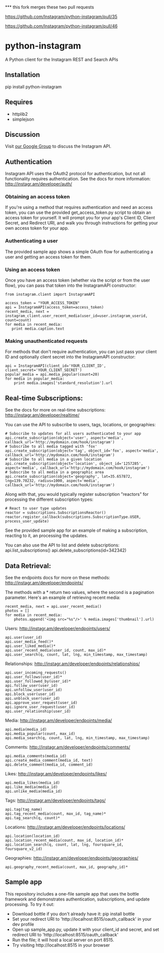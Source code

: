 *** this fork merges these two pull requests

https://github.com/Instagram/python-instagram/pull/35

https://github.com/Instagram/python-instagram/pull/46




python-instagram
======
A Python client for the Instagram REST and Search APIs

Installation
-----
pip install python-instagram

Requires
-----
  * httplib2
  * simplejson


Discussion
------

Visit [our Google Group](http://groups.google.com/group/instagram-api-developers) to discuss the Instagram API.


Authentication
-----

Instagram API uses the OAuth2 protocol for authentication, but not all functionality requires authentication.
See the docs for more information: http://instagr.am/developer/auth/

### Obtaining an access token

If you're using a method that requires authentication and need an access token, you can use the provided get_access_token.py script to obtain an access token for yourself.
It will prompt you for your app's Client ID, Client Secret, and Redirect URI, and walk you through instructions for getting your own access token for your app.

### Authenticating a user

The provided sample app shows a simple OAuth flow for authenticating a user and getting an access token for them.

### Using an access token

Once you have an access token (whether via the script or from the user flow), you can  pass that token into the InstagramAPI constructor:

    from instagram.client import InstagramAPI

    access_token = "YOUR_ACCESS_TOKEN"
    api = InstagramAPI(access_token=access_token)
    recent_media, next = instagram_client.user_recent_media(user_id=user.instagram_userid, count=count)
    for media in recent_media:
       print media.caption.text
       
### Making unauthenticated requests

For methods that don't require authentication, you can just pass your client ID and optionally client secret into the InstagramAPI 
constructor:

    api = InstagramAPI(client_id='YOUR_CLIENT_ID', client_secret='YOUR_CLIENT_SECRET')
    popular_media = api.media_popular(count=20)
    for media in popular_media:
        print media.images['standard_resolution'].url


Real-time Subscriptions:
-----

See the docs for more on real-time subscriptions: http://instagr.am/developer/realtime/

You can use the API to subscribe to users, tags, locations, or geographies:

    # Subscribe to updates for all users authenticated to your app
    api.create_subscription(object='user', aspect='media', callback_url='http://mydomain.com/hook/instagram')
    # Subscribe to all media tagged with 'fox'
    api.create_subscription(object='tag', object_id='fox', aspect='media', callback_url='http://mydomain.com/hook/instagram')
    # Subscribe to all media in a given location
    api.create_subscription(object='location', object_id='1257285', aspect='media', callback_url='http://mydomain.com/hook/instagram')
    # Subscribe to all media in a geographic area
    api.create_subscription(object='geography', lat=35.657872, lng=139.70232, radius=1000, aspect='media', callback_url='http://mydomain.com/hook/instagram')
 
Along with that, you would typically register subscription "reactors" for processing the different subscription types:

    # React to user type updates
    reactor = subscriptions.SubscriptionsReactor()
    reactor.register_callback(subscriptions.SubscriptionType.USER, process_user_update)
    
See the provided sample app for an example of making a subscription, reacting to it, an processing the updates.

You can also use the API to list and delete subscriptions:
    api.list_subscriptions()
    api.delete_subscriptions(id=342342)
   

Data Retrieval:
-----

See the endpoints docs for more on these methods: http://instagr.am/developer/endpoints/

The methods with a * return two values, where the second is a pagination parameter. Here's an example of retrieving recent media:

    recent_media, next = api.user_recent_media()
    photos = []
    for media in recent_media:
        photos.append('<img src="%s"/>' % media.images['thumbnail'].url)
            

Users: http://instagr.am/developer/endpoints/users/
    
    api.user(user_id)
    api.user_media_feed()*
    api.user_liked_media()*
    api.user_recent_media(user_id, count, max_id)*
    api.user_search(q, count, lat, lng, min_timestamp, max_timestamp)
    
   
Relationships: http://instagr.am/developer/endpoints/relationships/

    api.user_incoming_requests()
    api.user_follows(user_id)*
    api.user_followed_by(user_id)*
    api.follow_user(user_id)
    api.unfollow_user(user_id)
    api.block_user(user_id)
    api.unblock_user(user_id)
    api.approve_user_request(user_id)
    api.ignore_user_request(user_id)
    api.user_relationship(user_id)


Media: http://instagr.am/developer/endpoints/media/

    api.media(media_id)
    api.media_popular(count, max_id)
    api.media_search(q, count, lat, lng, min_timestamp, max_timestamp)
    
Comments: http://instagr.am/developer/endpoints/comments/

    api.media_comments(media_id)
    api.create_media_comment(media_id, text)
    api.delete_comment(media_id, comment_id)
    
Likes: http://instagr.am/developer/endpoints/likes/

    api.media_likes(media_id)
    api.like_media(media_id)
    api.unlike_media(media_id)
    
Tags: http://instagr.am/developer/endpoints/tags/

    api.tag(tag_name) 
    api.tag_recent_media(count, max_id, tag_name)*
    api.tag_search(q, count)*
 
Locations: http://instagr.am/developer/endpoints/locations/

    api.location(location_id)
    api.location_recent_media(count, max_id, location_id)*
    api.location_search(q, count, lat, lng, foursquare_id, foursquare_v2_id)
    
Geographies: http://instagr.am/developer/endpoints/geographies/

    api.geography_recent_media(count, max_id, geography_id)*


Sample app
------
This repository includes a one-file sample app that uses the bottle framework and demonstrates
authentication, subscriptions, and update processing. To try it out:

  * Download bottle if you don't already have it: pip install bottle
  * Set your redirect URI to 'http://localhost:8515/oauth_callback' in your dev profile
  * Open up sample\_app.py, update it with your client\_id and secret, and set redirect URI to 'http://localhost:8515/oauth_callback'
  * Run the file; it will host a local server on port 8515.
  * Try visiting http://localhost:8515 in your browser
